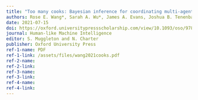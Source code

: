 ```yaml
---
title: "Too many cooks: Bayesian inference for coordinating multi-agent collaboration"
authors: Rose E. Wang*, Sarah A. Wu*, James A. Evans, Joshua B. Tenenbaum, David C. Parkes, and Max Kleiman-Weiner
date: 2021-07-15
doi: https://oxford.universitypressscholarship.com/view/10.1093/oso/9780198862536.001.0001/oso-9780198862536-chapter-8
journal: Human-like Machine Intelligence
editor: S. Muggleton and N. Charter
publisher: Oxford University Press
ref-1-name: PDF
ref-1-link: /assets/files/wang2021cooks.pdf
ref-2-name: 
ref-2-link: 
ref-3-name:
ref-3-link:
ref-4-name:
ref-4-link:
---
```



